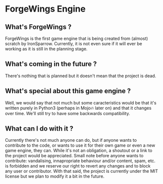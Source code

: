 # ForgeWings Engine

## What's ForgeWings ?
  ForgeWings is the first game engine that is being created from (almost) scratch by IronSparrow. Currently, it is not even sure if it will ever be working as it is still in the planning stage. 

## What's coming in the future ?
  There's nothing that is planned but it doesn't mean that the project is dead.

## What's special about this game engine ?
  Well, we would say that not much but some caracteristics would be that it's written purely in Python3 (perhaps in Mojo🔥 later on) and that it changes over time. We'll still try to have some backwards compatibility.
 
## What can I do with it ?
  Currently there's not much anyone can do, but if anyone wants to contribute to the code, or wants to use it for their own game or even a new game engine, they can. While it's not an obligation, a shoutout or a link to the project would be appreciated.
  Small note before anyone wants to contribute: vandalising, innapropriate behaviour and/or content, spam, etc. is forbidden and we reserve our right to revert any changes and to block any user or contributor.
  With that said, the project is currently under the MIT license but we plan to modify it a bit in the future.
